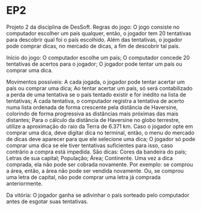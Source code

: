 # EP2
Projeto 2 da disciplina de DesSoft.
Regras do jogo:
O jogo consiste no computador escolher um país qualquer, então, o jogador tem 20 tentativas para descobrir qual foi o país escolhido. Além das tentativas, o jogador pode comprar dicas, no mercado de dicas, a fim de descobrir tal país.

Início do jogo:
O computador escolhe um país;
O computador concede 20 tentativas de acertos para o jogador;
O jogador pode tentar um país ou comprar uma dica.

Movimentos possíveis:
A cada jogada, o jogador pode tentar acertar um país ou comprar uma dica;
Ao tentar acertar um país, só será contabilizado a perda de uma tentativa se o país tentado existir e for inédito na lista de tentativas;
A cada tentativa, o computador registra a tentativa de acerto numa lista ordenada de forma crescente pela distância de Haversine, colorindo de forma progressiva as distâncias mais próximas das mais distantes;
Para o cálculo da distância de Haversine no globo terrestre, utilize a aproximação do raio da Terra de 6.371 km.
Caso o jogador opte em comprar uma dica, deve digitar dica no terminal, então, o menu do mercado de dicas deve aparecer para que ele selecione uma dica;
O jogador só pode comprar uma dica se ele tiver tentativas suficientes para isso, caso contrário a compra está impedida.
São dicas:
Cores da bandeira do país;
Letras de sua capital;
População;
Área;
Continente.
Uma vez a dica comprada, ela não pode ser cobrada novamente. Por exemplo: se comprou a área, então, a área não pode ser vendida novamente. Ou, se comprou uma letra de capital, não pode comprar uma letra já comprada anteriormente.

Da vitória:
O jogador ganha se adivinhar o país sorteado pelo computador antes de esgotar suas tentativas.